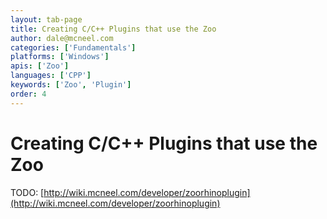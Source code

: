 ```yaml
---
layout: tab-page
title: Creating C/C++ Plugins that use the Zoo
author: dale@mcneel.com
categories: ['Fundamentals']
platforms: ['Windows']
apis: ['Zoo']
languages: ['CPP']
keywords: ['Zoo', 'Plugin']
order: 4
---
```


# Creating C/C++ Plugins that use the Zoo

TODO: [http://wiki.mcneel.com/developer/zoorhinoplugin](http://wiki.mcneel.com/developer/zoorhinoplugin)
